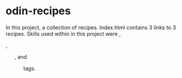 # odin-recipes
In this project, a collection of recipes. Index.html contains 3 links to 3 recipes. Skills used within in this project were <h>, <p>,<img> <ul>, and <ol> tags. 